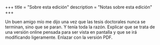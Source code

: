+++
title = "Sobre esta edición"
description = "Notas sobre esta edición"
+++


Un buen amigo mío me dijo una vez que las tesis doctorales nunca se terminan, sino que se paran. Y tenía toda la razón.
Explicar que se trata de una versión online pensada para ser vista en pantalla y que se irá modificando ligeramente.
Enlazar con la versión PDF.
